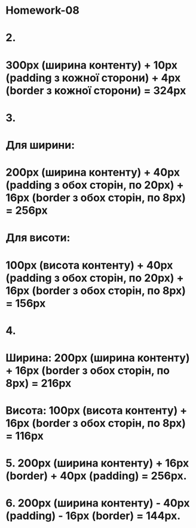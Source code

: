 # Homework-08

# 2.

# 300px (ширина контенту) + 10px (padding з кожної сторони) + 4px (border з кожної сторони) = 324px

# 3.

# Для ширини:

# 200px (ширина контенту) + 40px (padding з обох сторін, по 20px) + 16px (border з обох сторін, по 8px) = 256px

# Для висоти:

# 100px (висота контенту) + 40px (padding з обох сторін, по 20px) + 16px (border з обох сторін, по 8px) = 156px

# 4.

# Ширина: 200px (ширина контенту) + 16px (border з обох сторін, по 8px) = 216px

# Висота: 100px (висота контенту) + 16px (border з обох сторін, по 8px) = 116px

# 5. 200px (ширина контенту) + 16px (border) + 40px (padding) = 256px.

# 6. 200px (ширина контенту) - 40px (padding) - 16px (border) = 144px.
